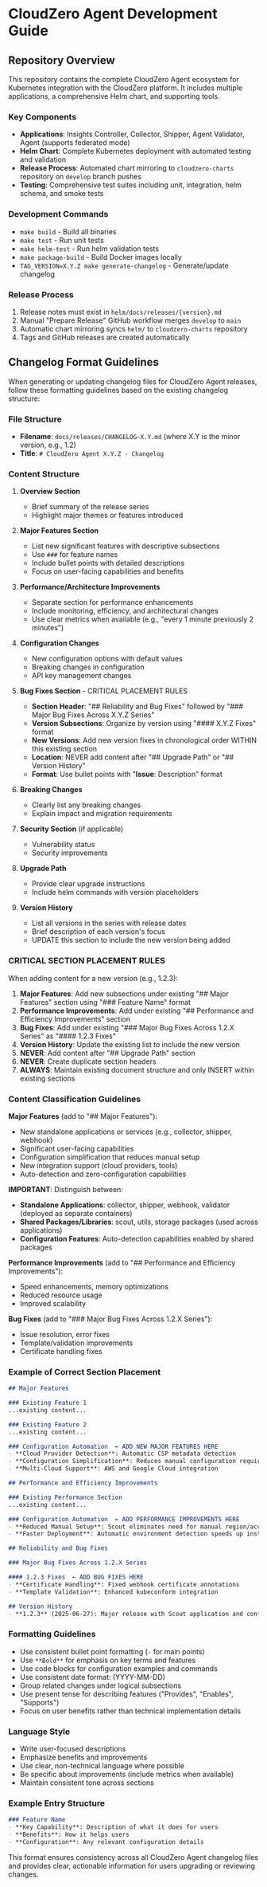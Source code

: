 # CloudZero Agent Development Guide

## Repository Overview

This repository contains the complete CloudZero Agent ecosystem for Kubernetes integration with the CloudZero platform. It includes multiple applications, a comprehensive Helm chart, and supporting tools.

### Key Components

- **Applications**: Insights Controller, Collector, Shipper, Agent Validator, Agent (supports federated mode)
- **Helm Chart**: Complete Kubernetes deployment with automated testing and validation
- **Release Process**: Automated chart mirroring to `cloudzero-charts` repository on `develop` branch pushes
- **Testing**: Comprehensive test suites including unit, integration, helm schema, and smoke tests

### Development Commands

- `make build` - Build all binaries
- `make test` - Run unit tests
- `make helm-test` - Run helm validation tests
- `make package-build` - Build Docker images locally
- `TAG_VERSION=X.Y.Z make generate-changelog` - Generate/update changelog

### Release Process

1. Release notes must exist in `helm/docs/releases/{version}.md`
2. Manual "Prepare Release" GitHub workflow merges `develop` to `main`
3. Automatic chart mirroring syncs `helm/` to `cloudzero-charts` repository
4. Tags and GitHub releases are created automatically

## Changelog Format Guidelines

When generating or updating changelog files for CloudZero Agent releases, follow these formatting guidelines based on the existing changelog structure:

### File Structure

- **Filename**: `docs/releases/CHANGELOG-X.Y.md` (where X.Y is the minor version, e.g., 1.2)
- **Title**: `# CloudZero Agent X.Y.Z - Changelog`

### Content Structure

1. **Overview Section**
   - Brief summary of the release series
   - Highlight major themes or features introduced

2. **Major Features Section**
   - List new significant features with descriptive subsections
   - Use `###` for feature names
   - Include bullet points with detailed descriptions
   - Focus on user-facing capabilities and benefits

3. **Performance/Architecture Improvements**
   - Separate section for performance enhancements
   - Include monitoring, efficiency, and architectural changes
   - Use clear metrics when available (e.g., "every 1 minute previously 2 minutes")

4. **Configuration Changes**
   - New configuration options with default values
   - Breaking changes in configuration
   - API key management changes

5. **Bug Fixes Section** - CRITICAL PLACEMENT RULES
   - **Section Header**: "## Reliability and Bug Fixes" followed by "### Major Bug Fixes Across X.Y.Z Series"
   - **Version Subsections**: Organize by version using "#### X.Y.Z Fixes" format
   - **New Versions**: Add new version fixes in chronological order WITHIN this existing section
   - **Location**: NEVER add content after "## Upgrade Path" or "## Version History"
   - **Format**: Use bullet points with "**Issue**: Description" format

6. **Breaking Changes**
   - Clearly list any breaking changes
   - Explain impact and migration requirements

7. **Security Section** (if applicable)
   - Vulnerability status
   - Security improvements

8. **Upgrade Path**
   - Provide clear upgrade instructions
   - Include helm commands with version placeholders

9. **Version History** 
   - List all versions in the series with release dates
   - Brief description of each version's focus
   - UPDATE this section to include the new version being added

### CRITICAL SECTION PLACEMENT RULES

When adding content for a new version (e.g., 1.2.3):

1. **Major Features**: Add new subsections under existing "## Major Features" section using "### Feature Name" format
2. **Performance Improvements**: Add under existing "## Performance and Efficiency Improvements" section
3. **Bug Fixes**: Add under existing "### Major Bug Fixes Across 1.2.X Series" as "#### 1.2.3 Fixes"
4. **Version History**: Update the existing list to include the new version
5. **NEVER**: Add content after "## Upgrade Path" section
6. **NEVER**: Create duplicate section headers
7. **ALWAYS**: Maintain existing document structure and only INSERT within existing sections

### Content Classification Guidelines

**Major Features** (add to "## Major Features"):
- New standalone applications or services (e.g., collector, shipper, webhook)
- Significant user-facing capabilities
- Configuration simplification that reduces manual setup
- New integration support (cloud providers, tools)
- Auto-detection and zero-configuration capabilities

**IMPORTANT**: Distinguish between:
- **Standalone Applications**: collector, shipper, webhook, validator (deployed as separate containers)
- **Shared Packages/Libraries**: scout, utils, storage packages (used across applications)
- **Configuration Features**: Auto-detection capabilities enabled by shared packages

**Performance Improvements** (add to "## Performance and Efficiency Improvements"):
- Speed enhancements, memory optimizations
- Reduced resource usage
- Improved scalability

**Bug Fixes** (add to "### Major Bug Fixes Across 1.2.X Series"):
- Issue resolution, error fixes
- Template/validation improvements
- Certificate handling fixes

### Example of Correct Section Placement

```markdown
## Major Features

### Existing Feature 1
...existing content...

### Existing Feature 2  
...existing content...

### Configuration Automation  ← ADD NEW MAJOR FEATURES HERE
- **Cloud Provider Detection**: Automatic CSP metadata detection
- **Configuration Simplification**: Reduces manual configuration requirements
- **Multi-Cloud Support**: AWS and Google Cloud integration

## Performance and Efficiency Improvements

### Existing Performance Section
...existing content...

### Configuration Automation  ← ADD PERFORMANCE IMPROVEMENTS HERE
- **Reduced Manual Setup**: Scout eliminates need for manual region/account configuration
- **Faster Deployment**: Automatic environment detection speeds up installation

## Reliability and Bug Fixes

### Major Bug Fixes Across 1.2.X Series

#### 1.2.3 Fixes  ← ADD BUG FIXES HERE
- **Certificate Handling**: Fixed webhook certificate annotations
- **Template Validation**: Enhanced kubeconform integration

## Version History
- **1.2.3** (2025-06-27): Major release with Scout application and configuration automation ← UPDATE THIS
```

### Formatting Guidelines

- Use consistent bullet point formatting (`-` for main points)
- Use `**Bold**` for emphasis on key terms and features
- Use code blocks for configuration examples and commands
- Use consistent date format: (YYYY-MM-DD)
- Group related changes under logical subsections
- Use present tense for describing features ("Provides", "Enables", "Supports")
- Focus on user benefits rather than technical implementation details

### Language Style

- Write user-focused descriptions
- Emphasize benefits and improvements
- Use clear, non-technical language where possible
- Be specific about improvements (include metrics when available)
- Maintain consistent tone across sections

### Example Entry Structure

```markdown
### Feature Name
- **Key Capability**: Description of what it does for users
- **Benefits**: How it helps users
- **Configuration**: Any relevant configuration details
```

This format ensures consistency across all CloudZero Agent changelog files and provides clear, actionable information for users upgrading or reviewing changes.